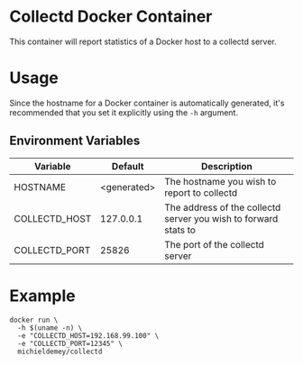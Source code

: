 # Collectd Docker Container

This container will report statistics of a Docker host to a collectd server.

# Usage
Since the hostname for a Docker container is automatically generated, it's recommended that you set it explicitly using the `-h` argument. 


## Environment Variables
| Variable | Default | Description |
|---------------|-------------|-----------------------------------------------------------------|
| HOSTNAME | \<generated> | The hostname you wish to report to collectd |
| COLLECTD_HOST | 127.0.0.1 | The address of the collectd server you wish to forward stats to |
| COLLECTD_PORT | 25826 | The port of the collectd server |

# Example
```
docker run \
  -h $(uname -n) \
  -e "COLLECTD_HOST=192.168.99.100" \
  -e "COLLECTD_PORT=12345" \
  michieldemey/collectd
```
